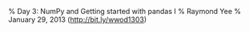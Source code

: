 % Day 3: NumPy and Getting started with pandas I
% Raymond Yee 
% January 29, 2013 (<http://bit.ly/wwod1303>)
